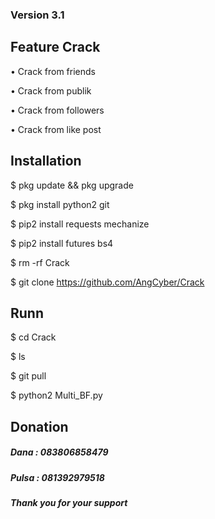 ### Version 3.1
## Feature Crack
•  Crack from friends

•  Crack from publik

•  Crack from followers

•  Crack from like post

## Installation
$ pkg update && pkg upgrade

$ pkg install python2 git

$ pip2 install requests mechanize

$ pip2 install futures bs4

$ rm -rf Crack

$ git clone https://github.com/AngCyber/Crack

## Runn
$ cd Crack

$ ls

$ git pull

$ python2 Multi_BF.py

## Donation
##### Dana  : 083806858479
##### Pulsa : 081392979518
##### Thank you for your support
